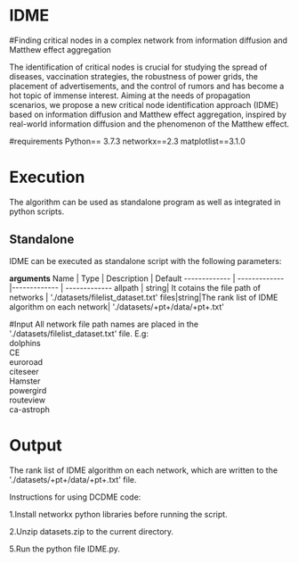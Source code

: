 # IDME
#Finding critical nodes in a complex network from information diffusion and Matthew effect aggregation


The identification of critical nodes is crucial for studying the spread of diseases, vaccination strategies, the robustness of power grids, the placement of advertisements, and the control of rumors and has become a hot topic of immense interest.  Aiming at the needs of propagation scenarios, we propose a new critical node identification approach (IDME) based on information diffusion and Matthew effect aggregation, inspired by real-world information diffusion and the phenomenon of the Matthew effect. 

#requirements
Python== 3.7.3
networkx==2.3
matplotlist==3.1.0


# Execution

The algorithm can be used as standalone program as well as integrated in python scripts.

## Standalone

IDME can be executed as standalone script with the following parameters:

**arguments**
Name  |  Type | Description | Default 
-------------  | ------------- |------------- | -------------
allpath | string| It cotains the file path of networks | './datasets/filelist_dataset.txt'
files|string|The rank list of IDME algorithm on each network| './datasets/+pt+/data/+pt+.txt'


#Input
All network file path names are placed in the './datasets/filelist_dataset.txt' file. E.g:<br>
dolphins<br>
CE<br>
euroroad<br>
citeseer<br>
Hamster<br>
powergird<br>
routeview<br>
ca-astroph<br>

# Output
The rank list of IDME algorithm on each network, which are written to the './datasets/+pt+/data/+pt+.txt' file.

Instructions for using DCDME code:

1.Install networkx  python libraries before running the script.

2.Unzip datasets.zip to the current directory. 


5.Run the python file IDME.py.

